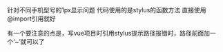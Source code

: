 
针对不同手机型号的1px显示问题
代码使用的是stylus的函数方法
直接使用@import引用就好

有一个要注意的点是，写vue项目时引用stylus提示路径报错时，路径前面加一个‘~’就可以了
